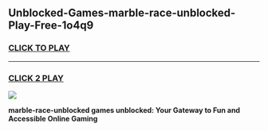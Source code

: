 
## Unblocked-Games-marble-race-unblocked-Play-Free-1o4q9
<h3>
<a href="https://premium76.site?title=marble-race-unblocked&ref=10A">CLICK TO PLAY</a></h3>
<hr>

<h3>
<a href="https://premium76.site?title=marble-race-unblocked&ref=10A">CLICK 2 PLAY</a>
  
</h3>

<a href="https://premium76.site?title=marble-race-unblocked&ref=10A"><img src="https://clearcache.store/games.png"></a>


**marble-race-unblocked games unblocked: Your Gateway to Fun and Accessible Online Gaming**
